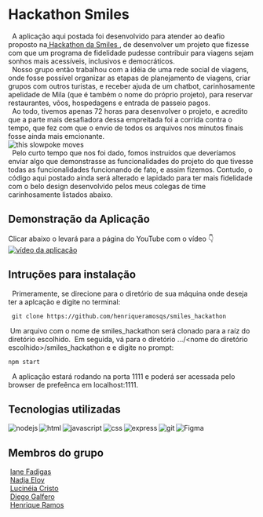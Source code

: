 # Hackathon Smiles
  &nbsp; A aplicação aqui postada foi desenvolvido para atender ao deafio proposto na<a href="https://www.hackathonsmiles.com.br/"> Hackathon da Smiles </a>
  , de desenvolver um projeto que fizesse com que um programa de fidelidade pudesse contribuir para viagens sejam sonhos mais acessíveis, inclusivos e democráticos.
  <br>
  &nbsp; Nosso grupo então trabalhou com a idéia de uma rede social de viagens, onde fosse possível organizar as etapas de planejamento de viagens, criar grupos com outros turistas,
  e receber ajuda  de um chatbot, carinhosamente apelidade de Mila (que é também o nome do próprio projeto),  para reservar restaurantes, vôos, hospedagens e entrada de passeio pagos.
     <br>
    &nbsp; Ao todo, tivemos apenas 72 horas para desenvolver o projeto, e acredito que a parte mais desafiadora dessa empreitada foi a corrida contra o tempo, que fez com que o envio de todos os arquivos nos minutos finais fosse ainda mais emcionante.<br>
   <img align="center" src="http://pa1.narvii.com/5725/2f6a9716c1c4c9f5ff058ebcbe8123f61dcdf615_hq.gif" alt="this slowpoke moves"  />
   <br>
    &nbsp;
   Pelo curto tempo que nos foi dado, fomos instruídos que deveríamos enviar algo que demonstrasse as funcionalidades do projeto do que tivesse todas as funcionalidades
   funcionando de fato, e assim fizemos. Contudo, o código aqui postado ainda será alterado e lapidado para ter mais fidelidade com o belo design desenvolvido pelos meus colegas de time carinhosamente listados abaixo.
   
## Demonstração da Aplicação

Clicar abaixo o levará para a página do YouTube com o vídeo :point_down:
<br>
[![vídeo da aplicação](https://img.youtube.com/vi/sY2M7lYj5qM/0.jpg)](https://www.youtube.com/watch?v=sY2M7lYj5qM)




## Intruções para instalação
  &nbsp; Primeramente, se direcione para o diretório de sua máquina onde deseja ter a aplcação e digite no terminal:
   
  ```
   git clone https://github.com/henriqueramosqs/smiles_hackathon
   ```
   
  &nbsp;Um arquivo com o nome de smiles_hackathon será clonado para a raíz do diretório escolhido.
   &nbsp;Em seguida, vá para o diretório .../<nome do diretório escolhido>/smiles_hackathon e e digite no prompt:
   ```
   npm start
   ```
&nbsp; A aplicação estará rodando na porta 1111 e poderá ser acessada pelo browser de prefeênca em localhost:1111.

## Tecnologias utilizadas

<img align="left" alt="nodejs" src="https://img.shields.io/badge/node.js%20-%2343853D.svg?&style=for-the-badge&logo=node.js&logoColor=white" />
<img align="left" alt="html" src="https://img.shields.io/badge/HTML5-E34F26?style=for-the-badge&logo=html5&logoColor=white" />
<img align="left" alt="javascript" src="https://img.shields.io/badge/JavaScript-323330?style=for-the-badge&logo=javascript&logoColor=F7DF1E" />
<img align="left" alt="css" src="https://img.shields.io/badge/CSS3-1572B6?style=for-the-badge&logo=css3&logoColor=white" />
<img align="left" alt="express" src="https://img.shields.io/badge/Express.js-249225?style=for-the-badge&logo=express&logoColor=white" />
<img align="left" alt="git" src="https://img.shields.io/badge/Git-F05032?style=for-the-badge&logo=git&logoColor=white" />
<img align="left" alt="Figma" src="https://img.shields.io/badge/Figma-F24E1E?style=for-the-badge&logo=figma&logoColor=white" />
<br>

## Membros do grupo
   &nbsp;<a href ="https://www.linkedin.com/in/ianefadigas/o">Iane Fadigas</a>
  <br>
   &nbsp;<a href ="https://www.linkedin.com/in/nadja-engenheiradeproducao">Nadja Eloy</a>
  <br>
   &nbsp;<a href="https://www.linkedin.com/in/lucin%C3%A9ia-cristo/">Lucinéia Cristo</a>
     <br>
   &nbsp;<a href="https://www.linkedin.com/in/galofero">Diego Galfero</a>
   <br>
   &nbsp;<a href="https://www.linkedin.com/in/henrique-ramos-02b4151b0/">Henrique Ramos</a>
 
 

